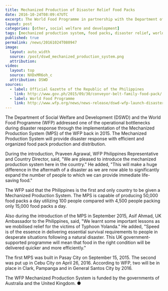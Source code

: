 ```yaml
---
title: Mechanized Production of Disaster Relief Food Packs
date: 2016-10-24T08:09:47UTC
excerpt: The World Food Programme in partnership with the Department of Social Welfare and Development has implemented the Mechanized Production System to address one of the operational bottlenecks during a disaster response.
layout: post
categories: [other, social welfare and development]
tags: [mechanized production system, food packs, disaster relief, world food programme, wfp, social welfare and development, dswd]
published: true
permalink: /news/20161024T080947
image:
  layout: auto_width
  source: /post/dswd_mechanized_production_system.png
  attribution: 
video:
  layout: top
  source: NXDxMR6oh_c
  attribution: DSWD
sources:
  - label: Official Gazette of the Republic of the Philippines
    link: http://www.gov.ph/2015/09/30/conveyor-belt-family-food-pack/
  - label: World Food Programme
    link: http://www.wfp.org/news/news-release/dswd-wfp-launch-disaster-response-centre-visayas
---
```


The Department of Social Welfare and Development (DSWD) and the World Food Programme (WFP) addressed one of the operational bottlenecks during disaster response through the implementation of the Mechanized Production System (MPS) of the WFP back in 2015.
The Mechanized Production System will provide disaster response with efficient and organized food pack production and distribution.

During the introduction, Praveen Agrawal, WFP Philippines Representative and Country Director, said, "We are pleased to introduce the mechanized production system here in the country." He added, "This will make a huge difference in the aftermath of a disaster as we are now able to significantly expand the number of people to which we can provide immediate life-saving food."

The WFP said that the Philippines is the first and only country to be given a Mechanized Production System.
The MPS is capable of producing 50,000 food packs a day utilizing 100 people compared with 4,500 people packing only 15,000 food packs a day.

Also during the introduction of the MPS in September 2015, Asif Ahmad, UK Ambassador to the Philippines, said, "We learnt some important lessons as we mobilised relief for the victims of Typhoon Yolanda." He added, "Speed is of the essence in delivering essential survival requirements to people in desperate situations following a natural disaster. This UK government-supported programme will mean that food in the right condition will be delivered quicker and more efficiently."

The first MPS was built in Pasay City on September 15, 2015.
The second was put up in Cebu City on April 26, 2016.
According to WFP, two will be in place in Clark, Pampanga and in General Santos City by 2016.

The WFP Mechanized Production System is funded by the governments of Australia and the United Kingdom.
&#x25cf;
